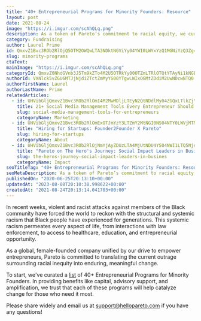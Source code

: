 ```yaml
---
title: "40+ Entrepreneurial Programs for Minority Founders: Resource"
layout: post
date: 2021-08-24
image: "https://i.imgur.com/scAhQLq.png"
description: As a token of Pareto’s commitment to racial equity, we curated a list of 40+ Entrepreneurial Programs for Minority Founders.
category: Fundraising
author: Laurel Prime
id: QmxvZ1Bvc3ROb2RlOjQ5OTM2OWQwLTA3NDktNGViYy04YWI0LWYxYzQ1MGNiYzQ3Zg==
slug: minority-programs
ctaText: 
mainImage: "https://i.imgur.com/scAhQLq.png"
categoryId: QmxvZ0NhdGVnb3J5Tm9kZTo4M2U5OTRkYy00OTZmLTRlOTQtYTAyNi1kNGE1ZjczZTExN2U=
authorId: VXNlck5vZGU6MTJjNjdiZTctZmMyYS00YTgwLWIxOGMtZDdiM2UwNDcwNTQ0
authorFirstName: Laurel
authorLastName: Prime
relatedArticles:
  - id: UHVibGljQmxvZ1Bvc3ROb2RlOmI4M2MwMDljLTEyN2QtNDdlMy04ZGQxLTlkZjYyNGMzOWY3Mg==
    title: 21+ Social Media Management Tools Every Entrepreneur Should Use
    slug: social-media-management-tools-for-entrepreneurs
    categoryName: Marketing
  - id: UHVibGljQmxvZ1Bvc3ROb2RlOmExOTJmYzY3LTZmY2MtNGI0NS04NTY0LWVjMTM0ODE3NmQyMw==
    title: "Hiring for Startups: Founder2Founder X Pareto"
    slug: hiring-for-startups
    categoryName: About
  - id: UHVibGljQmxvZ1Bvc3ROb2RlOjNmYjAyZDUzLTA4MjUtNDU4YS04NWI1LTQ5Njc5ODIyOTYyYQ==
    title: "Pareto on The Hero's Journey: Social Impact Leaders in Business"
    slug: the-heros-journey-social-impact-leaders-in-busines
    categoryName: Impact
seoTitleTag: "40+ Entrepreneurial Programs for Minority Founders: Resource"
seoMetaDescription: As a token of Pareto’s commitment to racial equity, we curated a list of 40+ Entrepreneurial Programs for Minority Founders.
publishedOn: "2020-06-25T20:13:10+00:00"
updatedAt: "2023-08-08T20:10:38.998622+00:00"
createdAt: "2021-08-24T20:13:14.041703+00:00"
---
```

In recent weeks, violent and racist attacks against members of the Black community have forced the world to reckon with the structural and systemic racism that Black people have experienced for generations. This systemic racism permeates every aspect of life, from interactions with law enforcement, to access to healthcare, education, and entrepreneurial opportunity.

As a global, female-founded company unified by our drive to empower entrepreneurs, Pareto is committed to translating the current outrage surrounding racial inequity into enduring, meaningful change. 

To start, we've curated a [list](https://docs.google.com/spreadsheets/d/1Gjs5WkfLul11ye5RbF0bFGAkR4RMMqKwQEnhAxQ2Ijc/edit) of 40+ Entrepreneurial Programs for Minority Founders. In providing benefits like capital, advisory support, and amplification, we trust that each of these programs will help catalyze change for those who need it most.

Please share widely and email us at [support@hellopareto.com](mailto:support@hellopareto.com) if you have any questions!